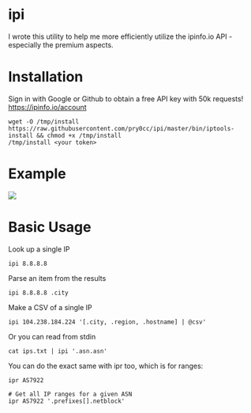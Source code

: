 # ipi
I wrote this utility to help me more efficiently utilize the ipinfo.io API - especially the premium aspects.

# Installation

Sign in with Google or Github to obtain a free API key with 50k requests!
https://ipinfo.io/account
```
wget -O /tmp/install https://raw.githubusercontent.com/pry0cc/ipi/master/bin/iptools-install && chmod +x /tmp/install
/tmp/install <your token>
```

# Example
![](https://i.imgur.com/6QLIlCl.png)

# Basic Usage

Look up a single IP
```
ipi 8.8.8.8
```

Parse an item from the results
```
ipi 8.8.8.8 .city
```

Make a CSV of a single IP
```
ipi 104.238.184.224 '[.city, .region, .hostname] | @csv'
```

Or you can read from stdin

```
cat ips.txt | ipi '.asn.asn'
```

You can do the exact same with ipr too, which is for ranges:
```
ipr AS7922

# Get all IP ranges for a given ASN
ipr AS7922 '.prefixes[].netblock'
```
